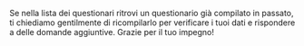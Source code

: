 Se nella lista dei questionari ritrovi un questionario già compilato in passato, ti chiediamo gentilmente di ricompilarlo per verificare i tuoi dati e rispondere a delle domande aggiuntive. Grazie per il tuo impegno!